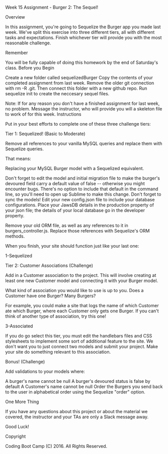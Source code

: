 Week 15 Assignment - Burger 2: The Sequel!

Overview

In this assignment, you're going to Sequelize the Burger app you made last week. We've split this exercise into three different tiers, all with different tasks and expectations. Finish whichever tier will provide you with the most reasonable challenge.

Remember

You will be fully capable of doing this homework by the end of Saturday's class.
Before you Begin

Create a new folder called sequelizedBurger
Copy the contents of your completed assignment from last week.
Remove the older git connection with rm -R .git.
Then connect this folder with a new github repo.
Run sequelize init to create the neccesary sequel files.

Note: If for any reason you don't have a finished assignment for last week, no problem. Message the instructor, who will provide you will a skeleton file to work of for this week.
Instructions

Put in your best efforts to complete one of these three challenge tiers:

Tier 1: Sequelized! (Basic to Moderate)

Remove all references to your vanilla MySQL queries and replace them with Sequelize queries.

That means:

Replacing your MySQL Burger model with a Sequelized equivalent.

Don't forget to edit the model and initial migration file to make the burger's devoured field carry a default value of false -- otherwise you might encounter bugs.
There's no option to include that default in the command line, so you'll need to open up Sublime to make this change.
Don't forget to sync the models!
Edit your new config.json file to include your database configurations. Place your JawsDB details in the production property of your json file; the details of your local database go in the developer property.

Remove your old ORM file, as well as any references to it in burgers_controller.js. Replace those references with Sequelize's ORM methods.

When you finish, your site should function just like your last one:

1-Sequelized

Tier 2: Customer Associations (Challenge)

Add in a Customer association to the project. This will involve creating at least one new Customer model and connecting it with your Burger model.

What kind of association you would like to use is up to you. Does a Customer have one Burger? Many Burgers?

For example, you could make a site that logs the name of which Customer ate which Burger, where each Customer only gets one Burger. If you can't think of another type of association, try this one!

3-Associated

If you do go select this tier, you must edit the handlebars files and CSS stylesheets to implement some sort of additional feature to the site. We don't want you to just connect two models and submit your project. Make your site do something relevant to this association.

Bonus! (Challenge)

Add validations to your models where:

A burger's name cannot be null
A burger's devoured status is false by default
A Customer's name cannot be null
Order the Burgers you send back to the user in alphabetical order using the Sequelize "order" option.

One More Thing

If you have any questions about this project or about the material we covered, the instructor and your TAs are only a Slack message away.

Good Luck!

Copyright

Coding Boot Camp (C) 2016. All Rights Reserved.
